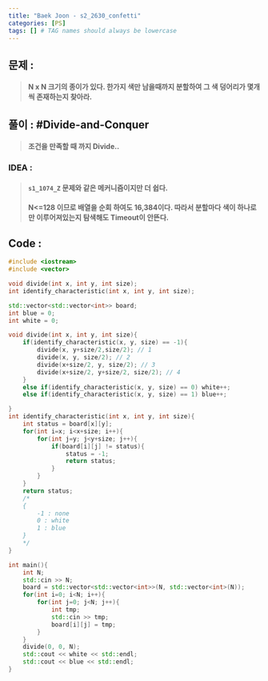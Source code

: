 ```yaml
---
title: "Baek Joon - s2_2630_confetti"
categories: [PS]
tags: [] # TAG names should always be lowercase
---
```

## 문제 :
> #### N x N 크기의 종이가 있다. 한가지 색만 남을때까지 분할하여 그 색 덩어리가 몇개씩 존재하는지 찾아라.

## 풀이 : #Divide-and-Conquer
> #### 조건을 만족할 때 까지 Divide..

### IDEA :
> #### `s1_1074_Z` 문제와 같은 메커니즘이지만 더 쉽다.
> #### N<=128 이므로 배열을 순회 하여도 16,384이다. 따라서 분할마다 색이 하나로만 이루어져있는지 탐색해도 Timeout이 안뜬다.

## Code :
```cpp
#include <iostream>
#include <vector>

void divide(int x, int y, int size);
int identify_characteristic(int x, int y, int size);

std::vector<std::vector<int>> board;
int blue = 0;
int white = 0;

void divide(int x, int y, int size){
    if(identify_characteristic(x, y, size) == -1){
        divide(x, y+size/2,size/2); // 1
        divide(x, y, size/2); // 2
        divide(x+size/2, y, size/2); // 3
        divide(x+size/2, y+size/2, size/2); // 4
    }
    else if(identify_characteristic(x, y, size) == 0) white++;
    else if(identify_characteristic(x, y, size) == 1) blue++;

}
int identify_characteristic(int x, int y, int size){
    int status = board[x][y];
    for(int i=x; i<x+size; i++){
        for(int j=y; j<y+size; j++){
            if(board[i][j] != status){
                status = -1;
                return status;
            }
        }
    }
    return status;
    /*
    {
        -1 : none
        0 : white
        1 : blue
    } 
    */
}

int main(){
    int N;
    std::cin >> N;
    board = std::vector<std::vector<int>>(N, std::vector<int>(N));
    for(int i=0; i<N; i++){
        for(int j=0; j<N; j++){
            int tmp;
            std::cin >> tmp;
            board[i][j] = tmp;
        }
    }
    divide(0, 0, N);
    std::cout << white << std::endl;
    std::cout << blue << std::endl;
}
```
